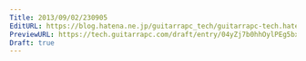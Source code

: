 ```yaml
---
Title: 2013/09/02/230905
EditURL: https://blog.hatena.ne.jp/guitarrapc_tech/guitarrapc-tech.hatenablog.com/atom/entry/6802418398341016611
PreviewURL: https://tech.guitarrapc.com/draft/entry/04yZj7b0hhOylPEg5bxz1SzFBas
Draft: true
---
```


